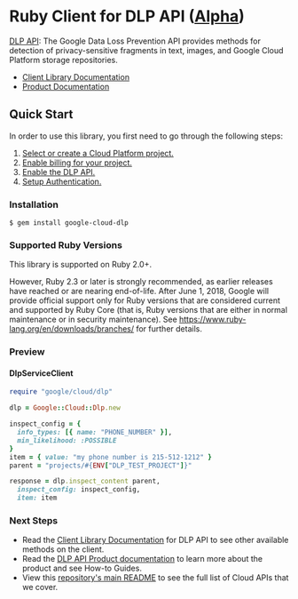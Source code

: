 # Ruby Client for DLP API ([Alpha](https://github.com/GoogleCloudPlatform/google-cloud-ruby#versioning))

[DLP API][Product Documentation]:
The Google Data Loss Prevention API provides methods for detection of
privacy-sensitive fragments in text, images, and Google Cloud Platform
storage repositories.
- [Client Library Documentation][]
- [Product Documentation][]

## Quick Start
In order to use this library, you first need to go through the following
steps:

1. [Select or create a Cloud Platform project.](https://console.cloud.google.com/project)
2. [Enable billing for your project.](https://cloud.google.com/billing/docs/how-to/modify-project#enable_billing_for_a_project)
3. [Enable the DLP API.](https://console.cloud.google.com/apis/api/dlp)
4. [Setup Authentication.](https://googlecloudplatform.github.io/google-cloud-ruby/#/docs/google-cloud/master/guides/authentication)

### Installation
```
$ gem install google-cloud-dlp
```

### Supported Ruby Versions

This library is supported on Ruby 2.0+.

However, Ruby 2.3 or later is strongly recommended, as earlier releases have
reached or are nearing end-of-life. After June 1, 2018, Google will provide
official support only for Ruby versions that are considered current and
supported by Ruby Core (that is, Ruby versions that are either in normal
maintenance or in security maintenance).
See https://www.ruby-lang.org/en/downloads/branches/ for further details.

### Preview
#### DlpServiceClient
```rb
require "google/cloud/dlp"

dlp = Google::Cloud::Dlp.new

inspect_config = { 
  info_types: [{ name: "PHONE_NUMBER" }], 
  min_likelihood: :POSSIBLE
}
item = { value: "my phone number is 215-512-1212" }
parent = "projects/#{ENV["DLP_TEST_PROJECT"]}"

response = dlp.inspect_content parent, 
  inspect_config: inspect_config, 
  item: item
```

### Next Steps
- Read the [Client Library Documentation][] for DLP API
  to see other available methods on the client.
- Read the [DLP API Product documentation][Product Documentation]
  to learn more about the product and see How-to Guides.
- View this [repository's main README](https://github.com/GoogleCloudPlatform/google-cloud-ruby/blob/master/README.md)
  to see the full list of Cloud APIs that we cover.

[Client Library Documentation]: https://googlecloudplatform.github.io/google-cloud-ruby/#/docs/google-cloud-dlp/latest/google/privacy/dlp/v2
[Product Documentation]: https://cloud.google.com/dlp
